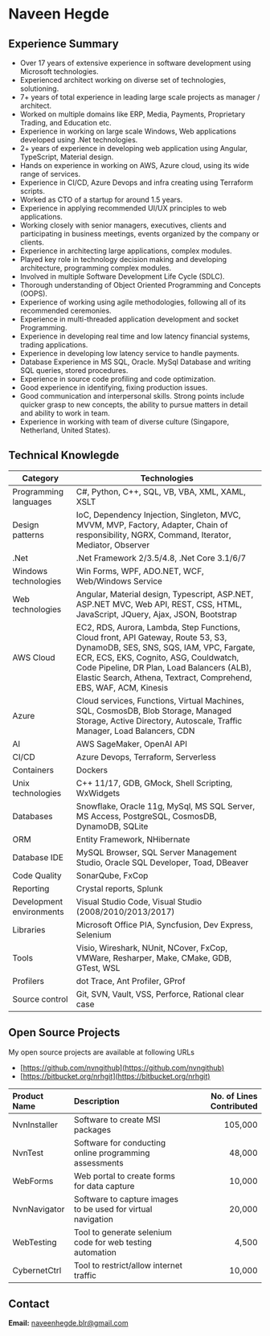 # Naveen Hegde

## Experience Summary

* Over 17 years of extensive experience in software development using Microsoft technologies.
* Experienced architect working on diverse set of technologies, solutioning.
* 7+ years of total experience in leading large scale projects as manager / architect.
* Worked on multiple domains like ERP, Media, Payments, Proprietary Trading, and Education etc.
* Experience in working on large scale Windows, Web applications developed using .Net technologies.
* 2+ years of experience in developing web application using Angular, TypeScript, Material design.
* Hands on experience in working on AWS, Azure cloud, using its wide range of services.
* Experience in CI/CD, Azure Devops and infra creating using Terraform scripts.
* Worked as CTO of a startup for around 1.5 years.
* Experience in applying recommended UI/UX principles to web applications.
* Working closely with senior managers, executives, clients and participating in business meetings, events organized by the company or clients.
* Experience in architecting large applications, complex modules.
* Played key role in technology decision making and developing architecture, programming complex modules.
* Involved in multiple Software Development Life Cycle (SDLC).
* Thorough understanding of Object Oriented Programming and Concepts (OOPS).
* Experience of working using agile methodologies, following all of its recommended ceremonies.
* Experience in multi-threaded application development and socket Programming.
* Experience in developing real time and low latency financial systems, trading applications.
* Experience in developing low latency service to handle payments.
* Database Experience in MS SQL, Oracle. MySql Database and writing SQL queries, stored procedures.
* Experience in source code profiling and code optimization.
* Good experience in identifying, fixing production issues.
* Good communication and interpersonal skills. Strong points include quicker grasp to new concepts, the ability to pursue matters in detail and ability to work in team.
* Experience in working with team of diverse culture (Singapore, Netherland, United States).

## Technical Knowlegde


| Category | Technologies |
| ---  | ---- |
| Programming languages | C#, Python, C++, SQL, VB, VBA, XML, XAML, XSLT |
| Design patterns | IoC, Dependency Injection, Singleton, MVC, MVVM, MVP, Factory, Adapter, Chain of responsibility, NGRX, Command, Iterator, Mediator, Observer |
| .Net| .Net Framework 2/3.5/4.8, .Net Core 3.1/6/7 |
| Windows technologies | Win Forms, WPF, ADO.NET, WCF, Web/Windows Service |
| Web technologies | Angular, Material design, Typescript, ASP.NET, ASP.NET MVC, Web API, REST, CSS, HTML, JavaScript, JQuery, Ajax, JSON, Bootstrap |
| AWS Cloud | EC2, RDS, Aurora, Lambda, Step Functions, Cloud front, API Gateway, Route 53, S3, DynamoDB, SES, SNS, SQS, IAM, VPC, Fargate, ECR, ECS, EKS, Cognito, ASG, Couldwatch, Code Pipeline, DR Plan, Load Balancers (ALB), Elastic Search, Athena, Textract, Comprehend, EBS, WAF, ACM, Kinesis |
| Azure | Cloud services, Functions, Virtual Machines, SQL, CosmosDB, Blob Storage, Managed Storage, Active Directory, Autoscale, Traffic Manager, Load Balancers, CDN |
| AI  | AWS SageMaker, OpenAI API |
| CI/CD | Azure Devops, Terraform, Serverless |
| Containers | Dockers |
| Unix technologies | C++ 11/17, GDB, GMock, Shell Scripting, WxWidgets |
| Databases | Snowflake, Oracle 11g, MySql, MS SQL Server, MS Access, PostgreSQL, CosmosDB, DynamoDB, SQLite |
| ORM | Entity Framework, NHibernate |
| Database IDE | MySQL Browser, SQL Server Management Studio, Oracle SQL Developer, Toad, DBeaver |
| Code Quality | SonarQube, FxCop |
| Reporting  | Crystal reports, Splunk |
| Development environments | Visual Studio Code, Visual Studio (2008/2010/2013/2017) |
| Libraries | Microsoft Office PIA, Syncfusion, Dev Express, Selenium |
| Tools | Visio, Wireshark, NUnit, NCover, FxCop, VMWare, Resharper, Make, CMake, GDB, GTest, WSL |
| Profilers | dot Trace, Ant Profiler, GProf |
| Source control | Git, SVN, Vault, VSS, Perforce, Rational clear case |

## Open Source Projects

My open source projects are available at following URLs 
* [https://github.com/nvngithub](https://github.com/nvngithub)
*	[https://bitbucket.org/nrhgit](https://bitbucket.org/nrhgit)

|Product Name|Description|No. of Lines Contributed|
|:---|:---|---:|
|NvnInstaller|Software to create MSI packages|105,000
|NvnTest|Software for conducting online programming assessments|48,000
|WebForms|Web portal to create forms for data capture|10,000
|NvnNavigator|Software to capture images to be used for virtual navigation|20,000
|WebTesting|Tool to generate selenium code for web testing automation|4,500
|CybernetCtrl|Tool to restrict/allow internet traffic|10,000

## Contact

**Email:** [naveenhegde.blr@gmail.com](mailto:naveenhegde.blr@gmail.com)
